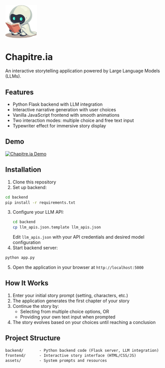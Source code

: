 <img src="frontend/logo.png" alt="Chapitre Logo" width="100"> 

# Chapitre.ia

An interactive storytelling application powered by Large Language Models (LLMs).

## Features

- Python Flask backend with LLM integration
- Interactive narrative generation with user choices
- Vanilla JavaScript frontend with smooth animations
- Two interaction modes: multiple choice and free text input
- Typewriter effect for immersive story display

## Demo

[![Chapitre.ia Demo](https://img.youtube.com/vi/VgjE2Dj4MnA/0.jpg)](https://youtu.be/VgjE2Dj4MnA)

## Installation

1. Clone this repository
2. Set up backend:

```bash
cd backend
pip install -r requirements.txt
```

3. Configure your LLM API:
   ```bash
   cd backend
   cp llm_apis.json.template llm_apis.json
   ```
   Edit `llm_apis.json` with your API credentials and desired model configuration
4. Start backend server:

```bash
python app.py
```

5. Open the application in your browser at `http://localhost:5000`

## How It Works

1. Enter your initial story prompt (setting, characters, etc.)
2. The application generates the first chapter of your story
3. Continue the story by:
   - Selecting from multiple choice options, OR
   - Providing your own text input when prompted
4. The story evolves based on your choices until reaching a conclusion

## Project Structure

```
backend/       - Python backend code (Flask server, LLM integration)
frontend/      - Interactive story interface (HTML/CSS/JS)
assets/        - System prompts and resources
```
